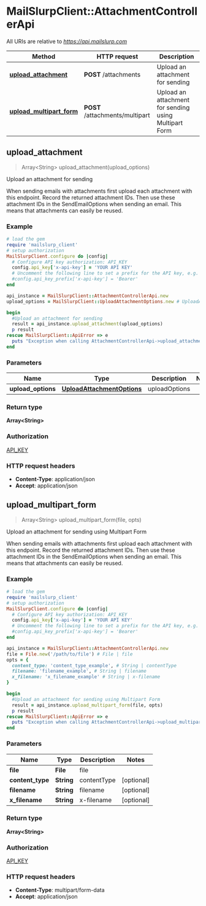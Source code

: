 # MailSlurpClient::AttachmentControllerApi

All URIs are relative to *https://api.mailslurp.com*

Method | HTTP request | Description
------------- | ------------- | -------------
[**upload_attachment**](AttachmentControllerApi.md#upload_attachment) | **POST** /attachments | Upload an attachment for sending
[**upload_multipart_form**](AttachmentControllerApi.md#upload_multipart_form) | **POST** /attachments/multipart | Upload an attachment for sending using Multipart Form



## upload_attachment

> Array&lt;String&gt; upload_attachment(upload_options)

Upload an attachment for sending

When sending emails with attachments first upload each attachment with this endpoint. Record the returned attachment IDs. Then use these attachment IDs in the SendEmailOptions when sending an email. This means that attachments can easily be reused.

### Example

```ruby
# load the gem
require 'mailslurp_client'
# setup authorization
MailSlurpClient.configure do |config|
  # Configure API key authorization: API_KEY
  config.api_key['x-api-key'] = 'YOUR API KEY'
  # Uncomment the following line to set a prefix for the API key, e.g. 'Bearer' (defaults to nil)
  #config.api_key_prefix['x-api-key'] = 'Bearer'
end

api_instance = MailSlurpClient::AttachmentControllerApi.new
upload_options = MailSlurpClient::UploadAttachmentOptions.new # UploadAttachmentOptions | uploadOptions

begin
  #Upload an attachment for sending
  result = api_instance.upload_attachment(upload_options)
  p result
rescue MailSlurpClient::ApiError => e
  puts "Exception when calling AttachmentControllerApi->upload_attachment: #{e}"
end
```

### Parameters


Name | Type | Description  | Notes
------------- | ------------- | ------------- | -------------
 **upload_options** | [**UploadAttachmentOptions**](UploadAttachmentOptions.md)| uploadOptions | 

### Return type

**Array&lt;String&gt;**

### Authorization

[API_KEY](../README.md#API_KEY)

### HTTP request headers

- **Content-Type**: application/json
- **Accept**: application/json


## upload_multipart_form

> Array&lt;String&gt; upload_multipart_form(file, opts)

Upload an attachment for sending using Multipart Form

When sending emails with attachments first upload each attachment with this endpoint. Record the returned attachment IDs. Then use these attachment IDs in the SendEmailOptions when sending an email. This means that attachments can easily be reused.

### Example

```ruby
# load the gem
require 'mailslurp_client'
# setup authorization
MailSlurpClient.configure do |config|
  # Configure API key authorization: API_KEY
  config.api_key['x-api-key'] = 'YOUR API KEY'
  # Uncomment the following line to set a prefix for the API key, e.g. 'Bearer' (defaults to nil)
  #config.api_key_prefix['x-api-key'] = 'Bearer'
end

api_instance = MailSlurpClient::AttachmentControllerApi.new
file = File.new('/path/to/file') # File | file
opts = {
  content_type: 'content_type_example', # String | contentType
  filename: 'filename_example', # String | filename
  x_filename: 'x_filename_example' # String | x-filename
}

begin
  #Upload an attachment for sending using Multipart Form
  result = api_instance.upload_multipart_form(file, opts)
  p result
rescue MailSlurpClient::ApiError => e
  puts "Exception when calling AttachmentControllerApi->upload_multipart_form: #{e}"
end
```

### Parameters


Name | Type | Description  | Notes
------------- | ------------- | ------------- | -------------
 **file** | **File**| file | 
 **content_type** | **String**| contentType | [optional] 
 **filename** | **String**| filename | [optional] 
 **x_filename** | **String**| x-filename | [optional] 

### Return type

**Array&lt;String&gt;**

### Authorization

[API_KEY](../README.md#API_KEY)

### HTTP request headers

- **Content-Type**: multipart/form-data
- **Accept**: application/json

